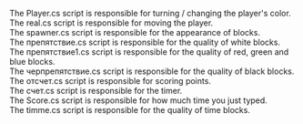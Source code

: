 The Player.cs script is responsible for turning / changing the player's color.<br>
 The real.cs script is responsible for moving the player.<br>
 The spawner.cs script is responsible for the appearance of blocks.<br>
 The препятствие.cs script is responsible for the quality of white blocks.<br>
 The препятствие1.cs script is responsible for the quality of red, green and blue blocks.<br>
 The черпрепятствие.cs script is responsible for the quality of black blocks.<br>
 The отсчет.cs script is responsible for scoring points.<br>
 The счет.cs script is responsible for the timer.<br>
 The Score.cs script is responsible for how much time you just typed.<br>
 The timme.cs script is responsible for the quality of time blocks.
